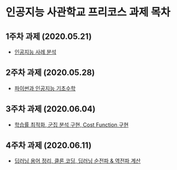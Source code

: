 # 인공지능 사관학교 프리코스 과제 목차

## 1주차 과제 (2020.05.21)
- [인공지능 사례 분석](https://nbviewer.jupyter.org/github/cheon-hee-gook/CheeeG/blob/8cd2d558ce07c99f191030ff5613b4a16f60f92a/1%EC%A3%BC%EC%B0%A8%20%EA%B3%BC%EC%A0%9C.ipynb)
## 2주차 과제 (2020.05.28)
- [파이썬과 인공지능 기초수학](https://nbviewer.jupyter.org/github/cheon-hee-gook/CheeeG/blob/master/2%E1%84%8C%E1%85%AE%E1%84%8E%E1%85%A1%E1%84%80%E1%85%AA%E1%84%8C%E1%85%A6.ipynb)
## 3주차 과제 (2020.06.04)
- [학습률 최적화, 군집 분석 구현, Cost Function 구현](https://github.com/cheon-hee-gook/CheeeG/blob/master/3%EC%A3%BC%EC%B0%A8_%EA%B3%BC%EC%A0%9C.ipynb)
## 4주차 과제 (2020.06.11)
- [딥러닝 용어 정리, 클론 코딩, 딥러닝 순전파 & 역전파 계산](https://github.com/cheon-hee-gook/CheeeG/blob/master/4%EC%A3%BC%EC%B0%A8_%EA%B3%BC%EC%A0%9C.ipynb)
